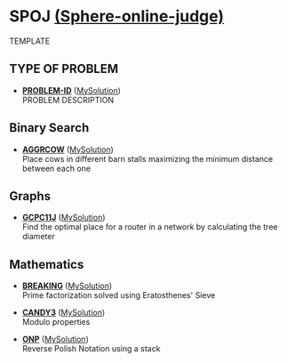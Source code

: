 # SPOJ [(Sphere-online-judge)](https://www.spoj.com/)

TEMPLATE

## TYPE OF PROBLEM

* [**PROBLEM-ID**](https://www.spoj.com/problems/PROBLEM-ID/) ([MySolution](https://github.com/joao-conde/competitive-programming/blob/master/spoj/PROBLEM-ID.cpp))  
PROBLEM DESCRIPTION


## Binary Search

* [**AGGRCOW**](https://www.spoj.com/problems/AGGRCOW/) ([MySolution](https://github.com/joao-conde/competitive-programming/blob/master/spoj/aggrcow.cpp))  
Place cows in different barn stalls maximizing the minimum distance between each one


## Graphs

* [**GCPC11J**](https://www.spoj.com/problems/GCPC11J/) ([MySolution](https://github.com/joao-conde/competitive-programming/blob/master/spoj/gcpc11j.cpp))  
Find the optimal place for a router in a network by calculating the tree diameter


## Mathematics

* [**BREAKING**](https://www.spoj.com/problems/BREAKING/) ([MySolution](https://github.com/joao-conde/competitive-programming/blob/master/spoj/breaking.cpp))  
Prime factorization solved using Eratosthenes' Sieve

* [**CANDY3**](https://www.spoj.com/problems/CANDY3/) ([MySolution](https://github.com/joao-conde/competitive-programming/blob/master/spoj/candy3.cpp))  
Modulo properties

* [**ONP**](https://www.spoj.com/problems/ONP/) ([MySolution](https://github.com/joao-conde/competitive-programming/blob/master/spoj/onp.cpp))  
Reverse Polish Notation using a stack
